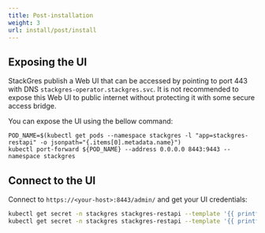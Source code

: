 ```yaml
---
title: Post-installation
weight: 3
url: install/post/install
---
```


## Exposing the UI

StackGres publish a Web UI that can be accessed by pointing to port 443 with DNS
`stackgres-operator.stackgres.svc`. It is not recommended to expose this Web UI to public
internet without protecting it with some secure access bridge. 

You can expose the UI using the bellow command:

```
POD_NAME=$(kubectl get pods --namespace stackgres -l "app=stackgres-restapi" -o jsonpath="{.items[0].metadata.name}")
kubectl port-forward ${POD_NAME} --address 0.0.0.0 8443:9443 --namespace stackgres
```

## Connect to the UI

Connect to `https://<your-host>:8443/admin/` and get your UI credentials:

```bash
kubectl get secret -n stackgres stackgres-restapi --template '{{ printf "username = %s\n" (.data.k8sUsername | base64decode) }}'
kubectl get secret -n stackgres stackgres-restapi --template '{{ printf "password = %s\n" (.data.clearPassword | base64decode) }}'
```